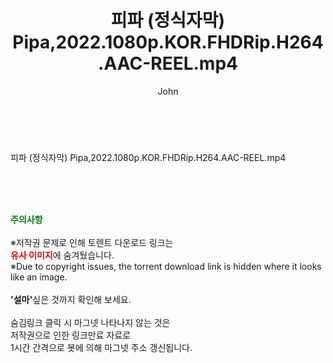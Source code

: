 ﻿---
layout: post
title:  "피파 (정식자막) Pipa,2022.1080p.KOR.FHDRip.H264.AAC-REEL.mp4"
author: John
categories: [ 영화 ]
tags: [  ]
image:  
description: "피파 (정식자막) Pipa,2022.1080p.KOR.FHDRip.H264.AAC-REEL.mp4 torrent 정보 공유"
toc: true
toc_sticky: true
---

<br>
<div class="view-img">
<a class="view_image" href="https://torrentmobile59.com/bbs/view_image.php?fn=%2Fdata%2Ffile%2Fmovie%2F3659260999_DXWGpjt7_67fd2c23550eb4425d18b06854585ef70dba6944.jpg" target="_blank"><img alt="" class="img-tag" content="https://torrentmobile59.com/data/file/movie/3659260999_DXWGpjt7_67fd2c23550eb4425d18b06854585ef70dba6944.jpg" itemprop="image" src="https://torrentmobile59.com/data/file/movie/3659260999_DXWGpjt7_67fd2c23550eb4425d18b06854585ef70dba6944.jpg"/></a><a class="view_image" href="https://torrentmobile59.com/bbs/view_image.php?fn=%2Fdata%2Ffile%2Fmovie%2F3659260999_3gnLdXk0_eabdc4447cff878e7cb64c1fba6bda49632ccd56.jpg" target="_blank"><img alt="" class="img-tag" content="https://torrentmobile59.com/data/file/movie/3659260999_3gnLdXk0_eabdc4447cff878e7cb64c1fba6bda49632ccd56.jpg" itemprop="image" src="https://torrentmobile59.com/data/file/movie/3659260999_3gnLdXk0_eabdc4447cff878e7cb64c1fba6bda49632ccd56.jpg"/></a></div><div class="view-content" itemprop="description">
<p>피파 (정식자막) Pipa,2022.1080p.KOR.FHDRip.H264.AAC-REEL.mp4<br/></p> </div>
    
<br><br><br>
<p data-ke-size="size16"><b><span style="color: green;">주의사항</span></b><br /><br />※저작권 문제로 인해 토렌트 다운로드 링크는<br /><b><span style="color: red;">유사 이미지</span></b>에 숨겨뒀습니다.<br />※Due to copyright issues, the torrent download link is hidden where it looks like an image.<br /><br /><b>'설마'</b>싶은 것까지 확인해 보세요.<br /><br />숨김링크 클릭 시 마그넷 나타나지 않는 것은<br />저작권으로 인한 링크만료 자료로<br />1시간 간격으로 봇에 의해 마그넷 주소 갱신됩니다.</p>
